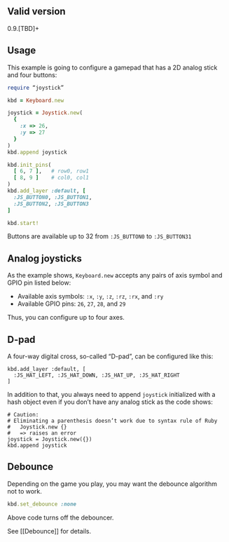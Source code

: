 ## Valid version

0.9.[TBD]+

## Usage

This example is going to configure a gamepad that has a 2D analog stick and four buttons:

```ruby
require “joystick”

kbd = Keyboard.new

joystick = Joystick.new(
  {
    :x => 26,
    :y => 27
  }
)
kbd.append joystick

kbd.init_pins(
  [ 6, 7 ],   # row0, row1
  [ 8, 9 ]    # col0, col1
)
kbd.add_layer :default, [
  :JS_BUTTON0, :JS_BUTTON1,
  :JS_BUTTON2, :JS_BUTTON3
]

kbd.start!
```

Buttons are available up to 32 from `:JS_BUTTON0` to `:JS_BUTTON31`

## Analog joysticks

As the example shows, `Keyboard.new` accepts any pairs of axis symbol and GPIO pin listed below:

 - Available axis symbols: `:x`, `:y`, `:z`, `:rz`, `:rx`, and `:ry`
 - Available GPIO pins: `26`, `27`, `28`, and `29`
  
Thus, you can configure up to four axes.

## D-pad

A four-way digital cross, so-called “D-pad”, can be configured like this:

```
kbd.add_layer :default, [
  :JS_HAT_LEFT, :JS_HAT_DOWN, :JS_HAT_UP, :JS_HAT_RIGHT
]
```

In addition to that, you always need to append `joystick` initialized with a hash object even if you don’t have any analog stick as the code shows:

```
# Caution:
# Eliminating a parenthesis doesn’t work due to syntax rule of Ruby
#   Joystick.new {}
#   => raises an error
joystick = Joystick.new({})
kbd.append joystick
```

## Debounce

Depending on the game you play, you may want the debounce algorithm not to work.

```ruby
kbd.set_debounce :none
```

Above code turns off the debouncer.

See [[Debounce]] for details.

